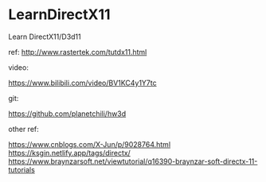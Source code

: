 # LearnDirectX11
Learn DirectX11/D3d11

ref:
http://www.rastertek.com/tutdx11.html



video:

https://www.bilibili.com/video/BV1KC4y1Y7tc



git:

https://github.com/planetchili/hw3d

other ref:

https://www.cnblogs.com/X-Jun/p/9028764.html
https://ksgin.netlify.app/tags/directx/
https://www.braynzarsoft.net/viewtutorial/q16390-braynzar-soft-directx-11-tutorials
